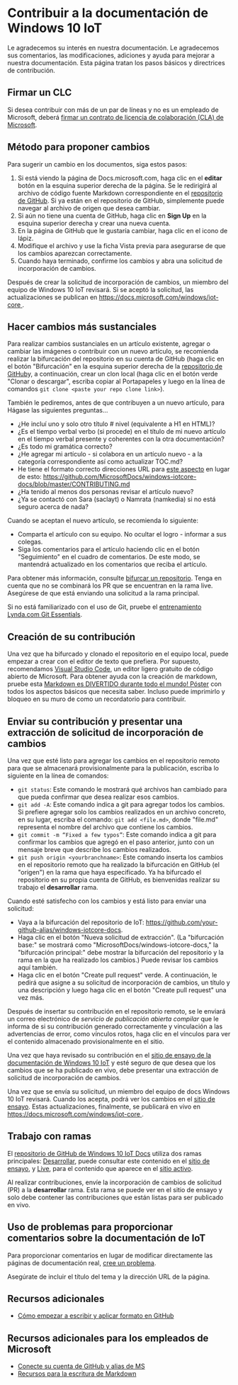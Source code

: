 # <a name="contributing-to-the-windows-10-iot-documentation"></a>Contribuir a la documentación de Windows 10 IoT

Le agradecemos su interés en nuestra documentación. Le agradecemos sus comentarios, las modificaciones, adiciones y ayuda para mejorar a nuestra documentación. Esta página tratan los pasos básicos y directrices de contribución.

## <a name="sign-a-cla"></a>Firmar un CLC

Si desea contribuir con más de un par de líneas y no es un empleado de Microsoft, deberá [firmar un contrato de licencia de colaboración (CLA) de Microsoft](https://cla.microsoft.com/). 

## <a name="proposing-a-change"></a>Método para proponer cambios

Para sugerir un cambio en los documentos, siga estos pasos:

1. Si está viendo la página de Docs.microsoft.com, haga clic en el **editar** botón en la esquina superior derecha de la página.  Se le redirigirá al archivo de código fuente Markdown correspondiente en el [repositorio de GitHub](https://github.com/MicrosoftDocs/windows-iotcore-docs).  Si ya están en el repositorio de GitHub, simplemente puede navegar al archivo de origen que desea cambiar.
2. Si aún no tiene una cuenta de GitHub, haga clic en **Sign Up** en la esquina superior derecha y crear una nueva cuenta.
3. En la página de GitHub que le gustaría cambiar, haga clic en el icono de lápiz. 
4. Modifique el archivo y use la ficha Vista previa para asegurarse de que los cambios aparezcan correctamente.
5. Cuando haya terminado, confirme los cambios y abra una solicitud de incorporación de cambios.

Después de crear la solicitud de incorporación de cambios, un miembro del equipo de Windows 10 IoT revisará. Si se aceptó la solicitud, las actualizaciones se publican en [ https://docs.microsoft.com/windows/iot-core ](https://docs.microsoft.com/windows/iot-core).

## <a name="making-more-substantial-changes"></a>Hacer cambios más sustanciales

Para realizar cambios sustanciales en un artículo existente, agregar o cambiar las imágenes o contribuir con un nuevo artículo, se recomienda realizar la bifurcación del repositorio en su cuenta de GitHub (haga clic en el botón "Bifurcación" en la esquina superior derecha de la [repositorio de GitHub](https://github.com/MicrosoftDocs/windows-iotcore-docs)y, a continuación, crear un clon local (haga clic en el botón verde "Clonar o descargar", escriba copiar al Portapapeles y luego en la línea de comandos `git clone <paste your repo clone link>`).

También le pediremos, antes de que contribuyen a un nuevo artículo, para Hágase las siguientes preguntas...
* ¿He incluí uno y solo otro título # nivel (equivalente a H1 en HTML)? 
* ¿Es el tiempo verbal verbo (si procede) en el título de mi nuevo artículo en el tiempo verbal presente y coherentes con la otra documentación?
* ¿Es todo mi gramática correcto?
* ¿He agregar mi artículo - si colabora en un artículo nuevo - a la categoría correspondiente así como actualizar TOC.md?
* He tiene el formato correcto direcciones URL para [este aspecto](https://github.com/MicrosoftDocs/windows-iotcore-docs/blob/master/CONTRIBUTING.md) en lugar de esto: https://github.com/MicrosoftDocs/windows-iotcore-docs/blob/master/CONTRIBUTING.md
* ¿Ha tenido al menos dos personas revisar el artículo nuevo?
* ¿Ya se contactó con Sara (saclayt) o Namrata (namkedia) si no está seguro acerca de nada?

Cuando se aceptan el nuevo artículo, se recomienda lo siguiente:
* Comparta el artículo con su equipo. No ocultar el logro - informar a sus colegas.
* Siga los comentarios para el artículo haciendo clic en el botón "Seguimiento" en el cuadro de comentarios. De este modo, se mantendrá actualizado en los comentarios que reciba el artículo.

Para obtener más información, consulte [bifurcar un repositorio](https://help.github.com/articles/fork-a-repo/). Tenga en cuenta que no se combinará los PR que se encuentran en la rama live. Asegúrese de que está enviando una solicitud a la rama principal.

Si no está familiarizado con el uso de Git, pruebe el [entrenamiento Lynda.com Git Essentials](https://www.lynda.com/Git-tutorials/Git-Essential-Training/100222-2.html).

## <a name="authoring-your-contribution"></a>Creación de su contribución

Una vez que ha bifurcado y clonado el repositorio en el equipo local, puede empezar a crear con el editor de texto que prefiera.  Por supuesto, recomendamos [Visual Studio Code](https://code.visualstudio.com/), un editor ligero gratuito de código abierto de Microsoft. Para obtener ayuda con la creación de markdown, pruebe esta [Markdown es DIVERTIDO durante todo el mundo! Póster](windows-iotcore/media/DocsMarkdownPoster.pdf) con todos los aspectos básicos que necesita saber. Incluso puede imprimirlo y bloqueo en su muro de como un recordatorio para contribuir. 

## <a name="submitting-your-contribution-and-filing-a-pull-request-pr"></a>Enviar su contribución y presentar una extracción de solicitud de incorporación de cambios

Una vez que esté listo para agregar los cambios en el repositorio remoto para que se almacenará provisionalmente para la publicación, escriba lo siguiente en la línea de comandos:
- `git status`: Este comando le mostrará qué archivos han cambiado para que pueda confirmar que desea realizar esos cambios. 
- `git add -A`: Este comando indica a git para agregar todos los cambios. Si prefiere agregar solo los cambios realizados en un archivo concreto, en su lugar, escriba el comando: `git add <file.md>`, donde "file.md" representa el nombre del archivo que contiene los cambios.
- `git commit -m “Fixed a few typos”`: Este comando indica a git para confirmar los cambios que agregó en el paso anterior, junto con un mensaje breve que describe los cambios realizados.
- `git push origin <yourbranchname>`: Este comando inserta los cambios en el repositorio remoto que ha realizado la bifurcación en GitHub (el "origen") en la rama que haya especificado. Ya ha bifurcado el repositorio en su propia cuenta de GitHub, es bienvenidas realizar su trabajo el **desarrollar** rama. 

Cuando esté satisfecho con los cambios y está listo para enviar una solicitud:
- Vaya a la bifurcación del repositorio de IoT: https://github.com/your-github-alias/windows-iotcore-docs.
- Haga clic en el botón "Nueva solicitud de extracción". (La "bifurcación base:" se mostrará como "MicrosoftDocs/windows-iotcore-docs," la "bifurcación principal:" debe mostrar la bifurcación del repositorio y la rama en la que ha realizado los cambios.) Puede revisar los cambios aquí también. 
- Haga clic en el botón "Create pull request" verde. A continuación, le pedirá que asigne a su solicitud de incorporación de cambios, un título y una descripción y luego haga clic en el botón "Create pull request" una vez más.

Después de insertar su contribución en el repositorio remoto, se le enviará un correo electrónico de *servicio de publicación abierta compilar* que le informa de si su contribución generado correctamente y vinculación a las advertencias de error, como vínculos rotos, haga clic en el vínculos para ver el contenido almacenado provisionalmente en el sitio.

Una vez que haya revisado su contribución en el [sitio de ensayo de la documentación de Windows 10 IoT](https://review.docs.microsoft.com/en-us/windows/iot-core/) y esté seguro de que desea que los cambios que se ha publicado en vivo, debe presentar una extracción de solicitud de incorporación de cambios.

Una vez que se envía su solicitud, un miembro del equipo de docs Windows 10 IoT revisará. Cuando los acepta, podrá ver los cambios en el [sitio de ensayo](https://review.docs.microsoft.com/en-us/windows/iot-core). Estas actualizaciones, finalmente, se publicará en vivo en [ https://docs.microsoft.com/windows/iot-core ](https://docs.microsoft.com/windows/iot-core).

## <a name="working-with-branches"></a>Trabajo con ramas

El [repositorio de GitHub de Windows 10 IoT Docs](https://github.com/MicrosoftDocs/windows-iotcore-docs) utiliza dos ramas principales: [Desarrollar](https://github.com/MicrosoftDocs/windows-iotcore-docs/tree/develop), puede consultar este contenido en el [sitio de ensayo](https://review.docs.microsoft.com/en-us/windows/iot-core), y [Live](https://github.com/MicrosoftDocs/windows-iotcore-docs/tree/live), para el contenido que aparece en el [sitio activo](https://docs.microsoft.com/windows/iot-core). 

Al realizar contribuciones, envíe la incorporación de cambios de solicitud (PR) a la **desarrollar** rama. Esta rama se puede ver en el sitio de ensayo y solo debe contener las contribuciones que están listas para ser publicado en vivo.

## <a name="using-issues-to-provide-feedback-on-iot-documentation"></a>Uso de problemas para proporcionar comentarios sobre la documentación de IoT

Para proporcionar comentarios en lugar de modificar directamente las páginas de documentación real, [cree un problema](https://github.com/MicrosoftDocs/windows-iotcore-docs/issues).

Asegúrate de incluir el título del tema y la dirección URL de la página.

## <a name="additional-resources"></a>Recursos adicionales
- [Cómo empezar a escribir y aplicar formato en GitHub](https://help.github.com/articles/getting-started-with-writing-and-formatting-on-github/)

## <a name="additional-resources-for-microsoft-employees"></a>Recursos adicionales para los empleados de Microsoft
- [Conecte su cuenta de GitHub y alias de MS](https://review.docs.microsoft.com/en-us/windows-authoring-guide/github-account#2-connect-your-github-account-and-ms-alias-on-the-microsoft-open-source-portal)
- [Recursos para la escritura de Markdown](https://review.docs.microsoft.com/en-us/windows-authoring-guide/writing-guidance/writing-markdown)
